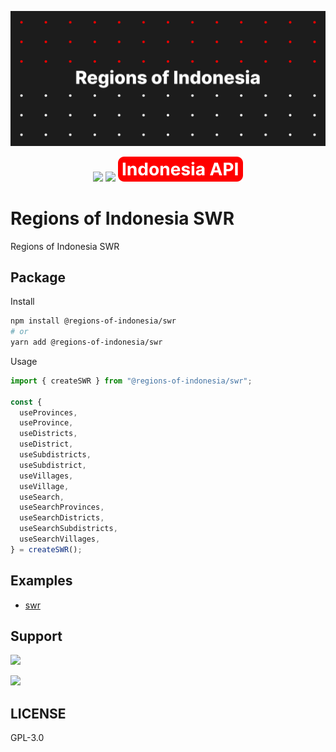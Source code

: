 [![cover]][site]

<p align="center">
  <a href="http://www.npmjs.com/package/@regions-of-indonesia/swr"><img src="https://img.shields.io/npm/v/@regions-of-indonesia/swr" /></a>
  <a href="https://bundlephobia.com/package/@regions-of-indonesia/swr"><img src="https://img.shields.io/bundlephobia/minzip/@regions-of-indonesia/swr" /></a>
  <a href="https://indonesia-api.netlify.app/regions-of-indonesia"><img src="https://raw.githubusercontent.com/indonesia-api/indonesia-api/main/public/Badge.svg?sanitize=true" /></a>
</p>

# Regions of Indonesia SWR

Regions of Indonesia SWR

## Package

Install

```bash
npm install @regions-of-indonesia/swr
# or
yarn add @regions-of-indonesia/swr
```

Usage

```typescript
import { createSWR } from "@regions-of-indonesia/swr";

const {
  useProvinces,
  useProvince,
  useDistricts,
  useDistrict,
  useSubdistricts,
  useSubdistrict,
  useVillages,
  useVillage,
  useSearch,
  useSearchProvinces,
  useSearchDistricts,
  useSearchSubdistricts,
  useSearchVillages,
} = createSWR();
```

## Examples

- [swr][github:example-react-ts-swr]

## Support

[![][support:ko-fi-button]][support:ko-fi]

[![][support:trakteer-button]][support:trakteer]

## LICENSE

GPL-3.0

[cover]: https://raw.githubusercontent.com/regions-of-indonesia/regions-of-indonesia/main/public/Cover.png?sanitize=true
[site]: https://regions-of-indonesia.netlify.app
[docs]: https://regions-of-indonesia-docs.netlify.app
[github:api]: https://github.com/regions-of-indonesia/api
[github:static-api]: https://github.com/regions-of-indonesia/static-api
[github:site]: https://github.com/regions-of-indonesia/site
[github:docs]: https://github.com/regions-of-indonesia/docs
[github:client]: https://github.com/regions-of-indonesia/client
[github:data]: https://github.com/regions-of-indonesia/data
[github:php-client]: https://github.com/regions-of-indonesia/php-client
[github:dart-client]: https://github.com/regions-of-indonesia/dart-client
[github:python-client]: https://github.com/regions-of-indonesia/python-client
[github:swr]: https://github.com/regions-of-indonesia/swr
[github:react-query]: https://github.com/regions-of-indonesia/react-query
[github:solid-query]: https://github.com/regions-of-indonesia/solid-query
[github:example-react-ts]: https://github.com/regions-of-indonesia/example-react-ts
[github:example-react-ts-swr]: https://github.com/regions-of-indonesia/example-react-ts-swr
[github:example-react-ts-query]: https://github.com/regions-of-indonesia/example-react-ts-query
[github:example-solid-ts]: https://github.com/regions-of-indonesia/example-solid-ts
[github:example-solid-ts-query]: https://github.com/regions-of-indonesia/example-solid-ts-query
[support:ko-fi]: https://ko-fi.com/flamrdevs
[support:ko-fi-button]: https://flamrdevs.vercel.app/ko-fi.png
[support:trakteer]: https://trakteer.id/flamrdevs
[support:trakteer-button]: https://flamrdevs.vercel.app/trakteer.png

